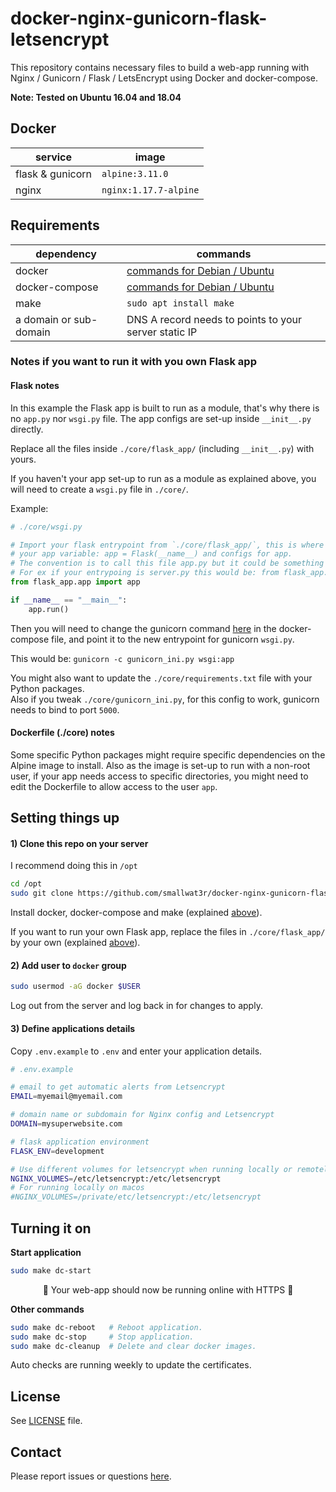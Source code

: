 # docker-nginx-gunicorn-flask-letsencrypt

This repository contains necessary files to build a web-app running with Nginx / Gunicorn / Flask / LetsEncrypt using Docker and docker-compose.  

**Note: Tested on Ubuntu 16.04 and 18.04**

## Docker

service | image
--- | ---
flask & gunicorn | `alpine:3.11.0`
nginx | `nginx:1.17.7-alpine`

## Requirements

dependency | commands
--- | ---
docker | [commands for Debian / Ubuntu](https://gist.github.com/smallwat3r/45f50f067f248aa3c89eec832277f072)
docker-compose | [commands for Debian / Ubuntu](https://gist.github.com/smallwat3r/bb4f986dae4cb2fac8f26c8557517dbd)
make | `sudo apt install make`
a domain or sub-domain | DNS A record needs to points to your server static IP

### Notes if you want to run it with you own Flask app

#### Flask notes  
In this example the Flask app is built to run as a module, that's why there is no `app.py` nor `wsgi.py` file. The app configs are set-up inside `__init__.py` directly.  

Replace all the files inside `./core/flask_app/` (including `__init__.py`) with yours.  

If you haven't your app set-up to run as a module as explained above, you will need to create a `wsgi.py` file in `./core/`.  

Example:  
```py
# ./core/wsgi.py

# Import your flask entrypoint from `./core/flask_app/`, this is where you're setting up
# your app variable: app = Flask(__name__) and configs for app.
# The convention is to call this file app.py but it could be something else.
# For ex if your entrypoing is server.py this would be: from flask_app.server import app
from flask_app.app import app

if __name__ == "__main__":
    app.run()
```

Then you will need to change the gunicorn command [here](https://github.com/smallwat3r/docker-nginx-gunicorn-flask-letsencrypt/blob/6c7b933f396b7645c86820f71138baa0b1c4e589/docker-compose.yml#L33) in the docker-compose file, and point it to the new entrypoint for gunicorn `wsgi.py`.  

This would be: `gunicorn -c gunicorn_ini.py wsgi:app`  

You might also want to update the `./core/requirements.txt` file with your Python packages.  
Also if you tweak `./core/gunicorn_ini.py`, for this config to work, gunicorn needs to bind to port `5000`.  

#### Dockerfile (./core) notes  
Some specific Python packages might require specific dependencies on the Alpine image to install. Also as the image is set-up to run with a non-root user, if your app needs access to specific directories, you might need to edit the Dockerfile to allow access to the user `app`.  


## Setting things up

#### 1) Clone this repo on your server

I recommend doing this in `/opt`  

```sh
cd /opt
sudo git clone https://github.com/smallwat3r/docker-nginx-gunicorn-flask-letsencrypt.git
```

Install docker, docker-compose and make (explained [above](#requirements)).  

If you want to run your own Flask app, replace the files in `./core/flask_app/` by your own (explained [above](#notes-if-you-want-to-run-it-with-you-own-flask-app)).  

#### 2) Add user to `docker` group  

```sh
sudo usermod -aG docker $USER
```
Log out from the server and log back in for changes to apply.  

#### 3) Define applications details
Copy `.env.example` to `.env` and enter your application details.   
```sh
# .env.example

# email to get automatic alerts from Letsencrypt
EMAIL=myemail@myemail.com

# domain name or subdomain for Nginx config and Letsencrypt
DOMAIN=mysuperwebsite.com

# flask application environment
FLASK_ENV=development

# Use different volumes for letsencrypt when running locally or remotely
NGINX_VOLUMES=/etc/letsencrypt:/etc/letsencrypt
# For running locally on macos
#NGINX_VOLUMES=/private/etc/letsencrypt:/etc/letsencrypt
```

## Turning it on

**Start application**
```sh
sudo make dc-start
```
<p style="text-align: center;">
 🎉 Your web-app should now be running online with HTTPS 🎉   
</p>

**Other commands**
```sh
sudo make dc-reboot   # Reboot application.
sudo make dc-stop     # Stop application.
sudo make dc-cleanup  # Delete and clear docker images.
```

Auto checks are running weekly to update the certificates.  

## License

See [LICENSE](https://github.com/smallwat3r/docker-nginx-gunicorn-flask-letsencrypt/blob/master/LICENSE) file.  

## Contact

Please report issues or questions [here](https://github.com/smallwat3r/docker-nginx-gunicorn-flask-letsencrypt/issues).
